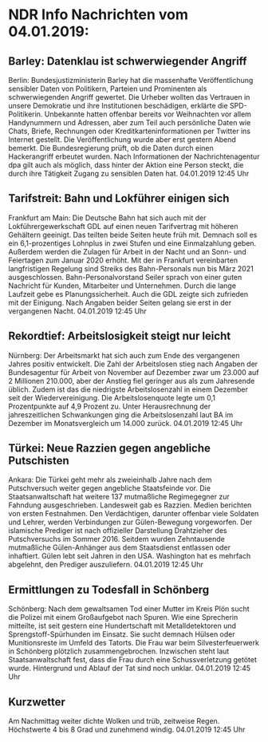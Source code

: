 # NDR Info Nachrichten vom 04.01.2019:


## Barley: Datenklau ist schwerwiegender Angriff
Berlin: Bundesjustizministerin Barley hat die massenhafte Veröffentlichung sensibler Daten von Politikern, Parteien und Prominenten als schwerwiegenden Angriff gewertet. Die Urheber wollten das Vertrauen in unsere Demokratie und ihre Institutionen beschädigen, erklärte die SPD-Politikerin. Unbekannte hatten offenbar bereits vor Weihnachten vor allem Handynummern und Adressen, aber zum Teil auch persönliche Daten wie Chats, Briefe, Rechnungen oder Kreditkarteninformationen per Twitter ins Internet gestellt. Die Veröffentlichung wurde aber erst gestern Abend bemerkt. Die Bundesregierung prüft, ob die Daten durch einen Hackerangriff erbeutet wurden. Nach Informationen der Nachrichtenagentur dpa gilt auch als möglich, dass hinter der Aktion eine Person steckt, die durch ihre Tätigkeit Zugang zu sensiblen Daten hat. 04.01.2019 12:45 Uhr 

## Tarifstreit: Bahn und Lokführer einigen sich
Frankfurt am Main: Die Deutsche Bahn hat sich auch mit der Lokführergewerkschaft GDL auf einen neuen Tarifvertrag mit höheren Gehältern geeinigt. Das teilten beide Seiten heute früh mit. Demnach soll es ein 6,1-prozentiges Lohnplus in zwei Stufen und eine Einmalzahlung geben. Außerdem werden die Zulagen für Arbeit in der Nacht und an Sonn- und Feiertagen zum Januar 2020 erhöht. Mit der in Frankfurt vereinbarten langfristigen Regelung sind Streiks des Bahn-Personals nun bis März 2021 ausgeschlossen. Bahn-Personalvorstand Seiler sprach von einer guten Nachricht für Kunden, Mitarbeiter und Unternehmen. Durch die lange Laufzeit gebe es Planungssicherheit. Auch die GDL zeigte sich zufrieden mit der Einigung. Nach Angaben beider Seiten gelang sie erst in der vergangenen Nacht. 04.01.2019 12:45 Uhr 

## Rekordtief: Arbeitslosigkeit steigt nur leicht
Nürnberg: Der Arbeitsmarkt hat sich auch zum Ende des vergangenen Jahres positiv entwickelt. Die Zahl der Arbeitslosen stieg nach Angaben der Bundesagentur für Arbeit von November auf Dezember zwar um 23.000 auf 2 Millionen 210.000, aber der Anstieg fiel geringer aus als zum Jahresende üblich. Zudem ist das die niedrigste Arbeitslosenzahl in einem Dezember seit der Wiedervereinigung. Die Arbeitslosenquote legte um 0,1 Prozentpunkte auf 4,9 Prozent zu. Unter Herausrechnung der jahreszeitlichen Schwankungen ging die Arbeitslosenzahl laut BA im Dezember im Monatsvergleich um 14.000 zurück. 04.01.2019 12:45 Uhr 

## Türkei: Neue Razzien gegen angebliche Putschisten
Ankara:	Die Türkei geht mehr als zweieinhalb Jahre nach dem Putschversuch weiter gegen angebliche Staatsfeinde vor. Die Staatsanwaltschaft hat weitere 137 mutmaßliche Regimegegner zur Fahndung ausgeschrieben. Landesweit gab es Razzien. Medien berichten von ersten Festnahmen. Den Verdächtigen, darunter offenbar viele Soldaten und Lehrer, werden Verbindungen zur Gülen-Bewegung vorgeworfen. Der islamische Prediger ist nach offizieller Darstellung Drahtzieher des Putschversuchs im Sommer 2016. Seitdem wurden Zehntausende mutmaßliche Gülen-Anhänger aus dem Staatsdienst entlassen oder inhaftiert. Gülen lebt seit Jahren in den USA. Washington hat es mehrfach abgelehnt, den Prediger auszuliefern. 04.01.2019 12:45 Uhr 

## Ermittlungen zu Todesfall in Schönberg
Schönberg:	Nach dem gewaltsamen Tod einer Mutter im Kreis Plön sucht die Polizei mit einem Großaufgebot nach Spuren. Wie eine Sprecherin mitteilte, ist seit gestern eine Hundertschaft mit Metalldetektoren und Sprengstoff-Spürhunden im Einsatz. Sie sucht demnach Hülsen oder Munitionsreste im Umfeld des Tatorts. Die Frau war beim Silvesterfeuerwerk in Schönberg plötzlich zusammengebrochen. Inzwischen steht laut Staatsanwaltschaft fest, dass die Frau durch eine Schussverletzung getötet wurde. Hintergrund und Ablauf der Tat sind noch unklar. 04.01.2019 12:45 Uhr 

## Kurzwetter
Am Nachmittag weiter dichte Wolken und trüb, zeitweise Regen. Höchstwerte 4 bis 8 Grad und zunehmend windig. 04.01.2019 12:45 Uhr 
